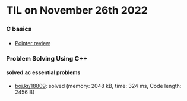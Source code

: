# **TIL on November 26th 2022**
### C basics
#### 
- [Pointer review](../../../Languages/C/modoocode/vol-01-11-26-2022.md)

### Problem Solving Using C++
#### solved.ac essential problems
- [boj.kr/18809](../../../Problem%20Solving/boj/backtracking/18809-11-25-2022.cpp): solved (memory: 2048 kB, time: 324 ms, Code length: 2456 B)